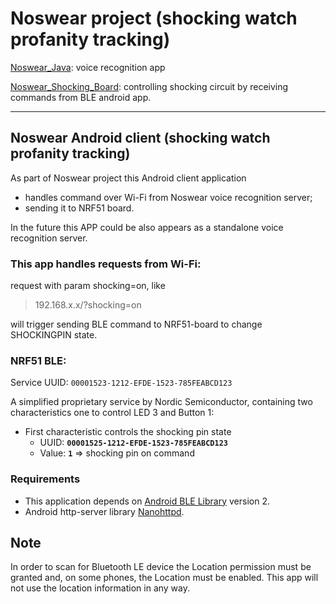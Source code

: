 # Noswear project (shocking watch profanity tracking)  

[Noswear_Java](https://github.com/StarrLucky/Noswear_Java): voice recognition app  

[Noswear_Shocking_Board](https://github.com/StarrLucky/Noswear_Shocking_Board): controlling shocking circuit by receiving commands from BLE android app.  

--- 

## Noswear Android client (shocking watch profanity tracking)

As part of Noswear project this Android client application
*  handles command over Wi-Fi from Noswear voice recognition server;
 * sending it to NRF51 board.
 
In the future this APP could be also appears as a standalone voice recognition server.

### This app handles requests from Wi-Fi:
request with param shocking=on, like

> 192.168.x.x/?shocking=on

 will trigger sending BLE command to NRF51-board to change SHOCKINGPIN state.
 
### NRF51 BLE:

Service UUID: `00001523-1212-EFDE-1523-785FEABCD123`

A simplified proprietary service by Nordic Semiconductor, containing two characteristics one to 
control LED 3 and Button 1:

- First characteristic controls the shocking pin state
  - UUID: **`00001525-1212-EFDE-1523-785FEABCD123`**
  - Value: **`1`** => shocking pin on command


### Requirements

* This application depends on [Android BLE Library](https://github.com/NordicSemiconductor/Android-BLE-Library/) version 2.
* Android http-server library [Nanohttpd](https://github.com/NanoHttpd/nanohttpd).


## Note

In order to scan for Bluetooth LE device the Location permission must be granted and, on some phones, 
the Location must be enabled. This app will not use the location information in any way.
